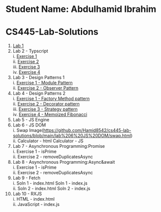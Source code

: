 # Student Name: Abdulhamid Ibrahim
# CS445-Lab-Solutions
 1. [Lab 1](https://github.com/Hamid8542/cs445-lab-solutions/blob/main/Lab%201/Lab-1%20Solutions.pdf)<br>
 2. Lab 2 - Typscript <br>
     i. [Exercise 1](https://github.com/Hamid8542/cs445-lab-solutions/blob/main/Lab%202%20-%20Typescript/Exercise1.ts) <br>
     ii. [Exercise 2](https://github.com/Hamid8542/cs445-lab-solutions/blob/main/Lab%202%20-%20Typescript/Exercise2.ts) <br>
     iii. [Exercise 3](https://github.com/Hamid8542/cs445-lab-solutions/blob/main/Lab%202%20-%20Typescript/Exercise3.ts) <br>
     iv. [Exercise 4](https://github.com/Hamid8542/cs445-lab-solutions/blob/main/Lab%202%20-%20Typescript/Exercise4.ts) <br>
3. Lab 3 - Design Patterns 1 <br>
     i. [Exercise 1 - Module Pattern](https://github.com/Hamid8542/cs445-lab-solutions/blob/main/Lab%203%20Design%20Pattern%201/Exercise01.js)  <br>
     ii. [Exercise 2 - Observer Pattern](https://github.com/Hamid8542/cs445-lab-solutions/blob/main/Lab%203%20Design%20Pattern%201/Exercise02.js)  <br>
4. Lab 4 - Design Patterns 2 <br>
     i. [Exercise 1 - Factory Method pattern](https://github.com/Hamid8542/cs445-lab-solutions/blob/main/Lab%204%20Design%20Pattern%202/Exercise01.js) <br>
     ii. [Exercise 2 - Decorator pattern](https://github.com/Hamid8542/cs445-lab-solutions/blob/main/Lab%204%20Design%20Pattern%202/Exercise02.js) <br>
     iii. [Exercise 3 - Strategy pattern](https://github.com/Hamid8542/cs445-lab-solutions/blob/main/Lab%204%20Design%20Pattern%202/Exercise03.js)<br>
     iv. [Exercise 4 - Memoized Fibonacci](https://github.com/Hamid8542/cs445-lab-solutions/blob/main/Lab%204%20Design%20Pattern%202/Exercise04.js) <br>
5. Lab 5 - JS Engine
6. Lab 6 - JS DOM <br>
     i. Swap Image(https://github.com/Hamid8542/cs445-lab-solutions/blob/main/lab%206%20JS%20DOM/swap.html) <br>
     ii. Calculator - html Calculator - JS <br>
7. Lab 7 - Asynchronous Programming:Promise <br>
     i. Exercise 1 - isPrime <br>
    ii. Exercise 2 - removeDuplicatesAsync <br>
8. Lab 8 - Asynchronous Programming:Async&await <br>
     i. Exercise 1 - isPrime <br>
     ii. Exercise 2 - removeDuplicatesAsync <br>
9. Lab 9 - Fetch <br>
     i. Soln 1 - index.html Soln 1 - index.js <br>
     ii. Soln 2 - index.html Soln 2 - index.js <br>
10. Lab 10 - RXJS <br>
     i. HTML - index.html <br>
     ii. JavaScript - index.js <br>